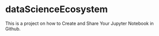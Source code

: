 # dataScienceEcosystem
This is a project on how to Create and Share Your Jupyter Notebook in Github. 
